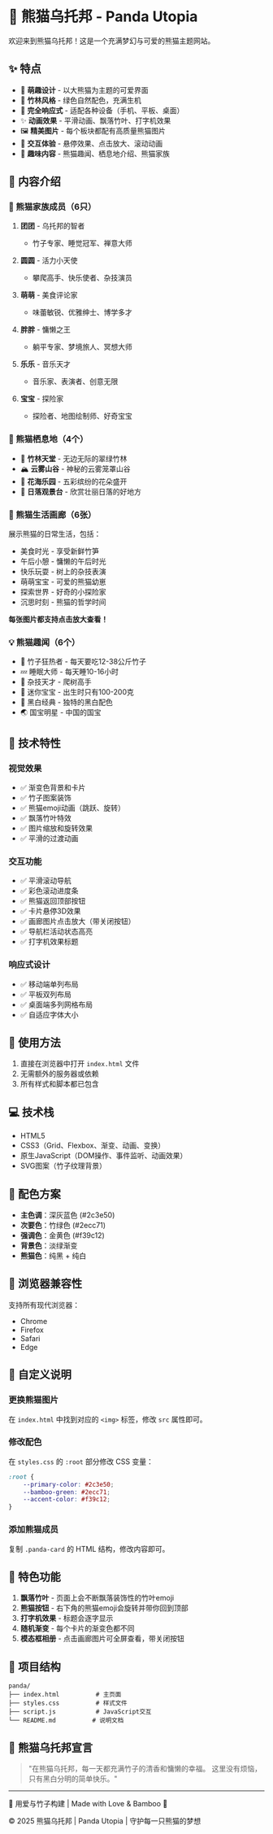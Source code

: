 # 🐼 熊猫乌托邦 - Panda Utopia

欢迎来到熊猫乌托邦！这是一个充满梦幻与可爱的熊猫主题网站。

## ✨ 特点

- 🐼 **萌趣设计** - 以大熊猫为主题的可爱界面
- 🎋 **竹林风格** - 绿色自然配色，充满生机
- 📱 **完全响应式** - 适配各种设备（手机、平板、桌面）
- ✨ **动画效果** - 平滑动画、飘落竹叶、打字机效果
- 🖼️ **精美图片** - 每个板块都配有高质量熊猫图片
- 🎨 **交互体验** - 悬停效果、点击放大、滚动动画
- 🎯 **趣味内容** - 熊猫趣闻、栖息地介绍、熊猫家族

## 📖 内容介绍

### 🐼 熊猫家族成员（6只）

1. **团团** - 乌托邦的智者
   - 竹子专家、睡觉冠军、禅意大师

2. **圆圆** - 活力小天使
   - 攀爬高手、快乐使者、杂技演员

3. **萌萌** - 美食评论家
   - 味蕾敏锐、优雅绅士、博学多才

4. **胖胖** - 慵懒之王
   - 躺平专家、梦境旅人、冥想大师

5. **乐乐** - 音乐天才
   - 音乐家、表演者、创意无限

6. **宝宝** - 探险家
   - 探险者、地图绘制师、好奇宝宝

### 🎋 熊猫栖息地（4个）

- 🎋 **竹林天堂** - 无边无际的翠绿竹林
- 🏔️ **云雾山谷** - 神秘的云雾笼罩山谷
- 🌸 **花海乐园** - 五彩缤纷的花朵盛开
- 🌅 **日落观景台** - 欣赏壮丽日落的好地方

### 📸 熊猫生活画廊（6张）

展示熊猫的日常生活，包括：
- 美食时光 - 享受新鲜竹笋
- 午后小憩 - 慵懒的午后时光
- 快乐玩耍 - 树上的杂技表演
- 萌萌宝宝 - 可爱的熊猫幼崽
- 探索世界 - 好奇的小探险家
- 沉思时刻 - 熊猫的哲学时间

**每张图片都支持点击放大查看！**

### 💡 熊猫趣闻（6个）

- 🎋 竹子狂热者 - 每天要吃12-38公斤竹子
- 💤 睡眠大师 - 每天睡10-16小时
- 🤸 杂技天才 - 爬树高手
- 👶 迷你宝宝 - 出生时只有100-200克
- 🎨 黑白经典 - 独特的黑白配色
- 🌏 国宝明星 - 中国的国宝

## 🎨 技术特性

### 视觉效果
- ✅ 渐变色背景和卡片
- ✅ 竹子图案装饰
- ✅ 熊猫emoji动画（跳跃、旋转）
- ✅ 飘落竹叶特效
- ✅ 图片缩放和旋转效果
- ✅ 平滑的过渡动画

### 交互功能
- ✅ 平滑滚动导航
- ✅ 彩色滚动进度条
- ✅ 熊猫返回顶部按钮
- ✅ 卡片悬停3D效果
- ✅ 画廊图片点击放大（带关闭按钮）
- ✅ 导航栏活动状态高亮
- ✅ 打字机效果标题

### 响应式设计
- ✅ 移动端单列布局
- ✅ 平板双列布局
- ✅ 桌面端多列网格布局
- ✅ 自适应字体大小

## 🚀 使用方法

1. 直接在浏览器中打开 `index.html` 文件
2. 无需额外的服务器或依赖
3. 所有样式和脚本都已包含

## 💻 技术栈

- HTML5
- CSS3（Grid、Flexbox、渐变、动画、变换）
- 原生JavaScript（DOM操作、事件监听、动画效果）
- SVG图案（竹子纹理背景）

## 🎯 配色方案

- **主色调**：深灰蓝色 (#2c3e50)
- **次要色**：竹绿色 (#2ecc71)
- **强调色**：金黄色 (#f39c12)
- **背景色**：淡绿渐变
- **熊猫色**：纯黑 + 纯白

## 📱 浏览器兼容性

支持所有现代浏览器：
- Chrome
- Firefox
- Safari
- Edge

## 🎨 自定义说明

### 更换熊猫图片
在 `index.html` 中找到对应的 `<img>` 标签，修改 `src` 属性即可。

### 修改配色
在 `styles.css` 的 `:root` 部分修改 CSS 变量：
```css
:root {
    --primary-color: #2c3e50;
    --bamboo-green: #2ecc71;
    --accent-color: #f39c12;
}
```

### 添加熊猫成员
复制 `.panda-card` 的 HTML 结构，修改内容即可。

## 🌟 特色功能

1. **飘落竹叶** - 页面上会不断飘落装饰性的竹叶emoji
2. **熊猫按钮** - 右下角的熊猫emoji会旋转并带你回到顶部
3. **打字机效果** - 标题会逐字显示
4. **随机渐变** - 每个卡片的渐变色都不同
5. **模态框相册** - 点击画廊图片可全屏查看，带关闭按钮

## 📝 项目结构

```
panda/
├── index.html          # 主页面
├── styles.css          # 样式文件
├── script.js           # JavaScript交互
└── README.md          # 说明文档
```

## 🐼 熊猫乌托邦宣言

> "在熊猫乌托邦，每一天都充满竹子的清香和慵懒的幸福。
> 这里没有烦恼，只有黑白分明的简单快乐。"

---

💚 用爱与竹子构建 | Made with Love & Bamboo 🎋

© 2025 熊猫乌托邦 | Panda Utopia | 守护每一只熊猫的梦想
